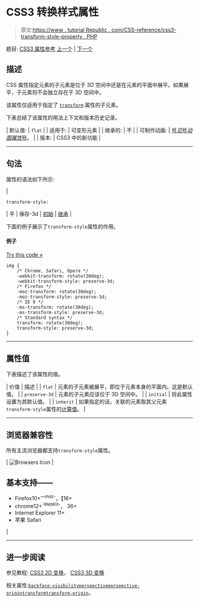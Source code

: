 # CSS3 转换样式属性

> 原文:[https://www . tutorial Republic . com/CSS-reference/css3-transform-style-property . PHP](https://www.tutorialrepublic.com/css-reference/css3-transform-style-property.php)

题目: [CSS3 属性参考](css3-properties.php) [上一个](css3-transform-origin-property.php) | [下一个](css3-transition-property.php)

## 描述

CSS 属性指定元素的子元素是位于 3D 空间中还是在元素的平面中展平。如果展平，子元素将不会独立存在于 3D 空间中。

该属性仅适用于指定了 [`transform`](css3-transform-property.php) 属性的子元素。

下表总结了该属性的用法上下文和版本历史记录。

| 默认值: | `flat` |
| 适用于: | 可变形元素 |
| 继承的: | 不 |
| 可制作动画: | [号*见*号*动图属性*号](css-animatable-properties.php)。 |
| 版本: | CSS3 中的新功能 |

* * *

## 句法

属性的语法如下所示:

| 

```
transform-style: 
```

 | 平 &#124; 保存-3d &#124; [初始](../definitions.php#initial) &#124; [继承](../definitions.php#inherit) |

下面的例子展示了`transform-style`属性的作用。

#### 例子

[Try this code »](../codelab.php?topic=css3&file=transform-style-property "Try this code using online Editor")

```
img {
    /* Chrome, Safari, Opera */
    -webkit-transform: rotate(30deg);
    -webkit-transform-style: preserve-3d;
    /* Firefox */
    -moz-transform: rotate(30deg);
    -moz-transform-style: preserve-3d;
    /* IE 9 */
    -ms-transform: rotate(30deg);
    -ms-transform-style: preserve-3d;
    /* Standard syntax */
    transform: rotate(30deg);
    transform-style: preserve-3d;
}
```

* * *

## 属性值

下表描述了该属性的值。

| 价值 | 描述 |
| `flat` | 元素的子元素被展平，即位于元素本身的平面内。这是默认值。 |
| `preserve-3d` | 元素的子元素应该位于 3D 空间中。 |
| `initial` | 将此属性设置为其默认值。 |
| `inherit` | 如果指定的话，关联的元素取其父元素`transform-style`属性的[计算值](../definitions.php#computed-value)。 |

* * *

## 浏览器兼容性

所有主流浏览器都支持`transform-style`属性。

| ![Browsers Icon](../Images/e9331123c77668c1832e541c2fca1002.png) | 

## 基本支持——

*   Firefox10+<sup class="badge">—moz-</sup>，【16+
*   chrome12+<sup class="badge">-WebKit-</sup>， 36+
*   Internet Explorer 11+
*   苹果 Safari

 |

* * *

## 进一步阅读

参见教程: [CSS3 2D 变换](../css-tutorial/css3-2d-transforms.php)， [CSS3 3D 变换](../css-tutorial/css3-3d-transforms.php)

相关属性:[`backface-visibility`](css3-backface-visibility-property.php)[`perspective`](css3-perspective-property.php)[`perspective-origin`](css3-perspective-origin-property.php)[`transform`](css3-transform-property.php)[`transform-origin`](css3-transform-origin-property.php)。